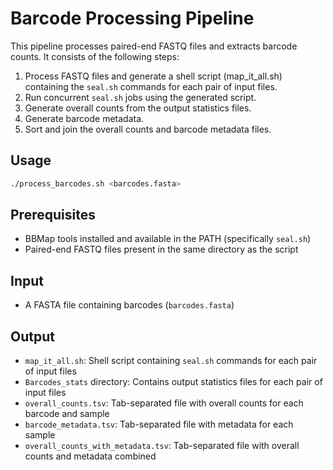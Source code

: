 # Barcode Processing Pipeline

This pipeline processes paired-end FASTQ files and extracts barcode counts. It consists of the following steps:

1. Process FASTQ files and generate a shell script (map_it_all.sh) containing the `seal.sh` commands for each pair of input files.
2. Run concurrent `seal.sh` jobs using the generated script.
3. Generate overall counts from the output statistics files.
4. Generate barcode metadata.
5. Sort and join the overall counts and barcode metadata files.

## Usage

```bash
./process_barcodes.sh <barcodes.fasta>
```

## Prerequisites

- BBMap tools installed and available in the PATH (specifically `seal.sh`)
- Paired-end FASTQ files present in the same directory as the script

## Input

- A FASTA file containing barcodes (`barcodes.fasta`)

## Output

- `map_it_all.sh`: Shell script containing `seal.sh` commands for each pair of input files
- `Barcodes_stats` directory: Contains output statistics files for each pair of input files
- `overall_counts.tsv`: Tab-separated file with overall counts for each barcode and sample
- `barcode_metadata.tsv`: Tab-separated file with metadata for each sample
- `overall_counts_with_metadata.tsv`: Tab-separated file with overall counts and metadata combined
